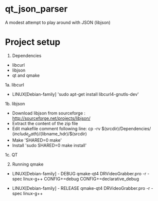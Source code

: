 qt_json_parser
==============

A modest attempt to play around with JSON (libjson) 


Project setup
==============

1. Dependencies
 - libcurl
 - libjson
 - qt and qmake
 
1a. libcurl
  - LINUX[Debian-family]
  	'sudo apt-get install libcurl4-gnutls-dev'
  	

1b. libjson
  - Download libjson from sourceforge : http://sourceforge.net/projects/libjson/
  - Extract the content of the zip file
  - Edit makefile
  	comment following line: 
	 cp -rv $(srcdir)/Dependencies/ $(include_path)/$(libname_hdr)/$(srcdir)
  - Make 
  	'SHARED=0 make'
  - Install
  	'sudo SHARED=0 make install'

1c. QT


2. Running qmake
  - LINUX[Debian-family] - DEBUG
  	qmake-qt4 DRVideoGrabber.pro -r -spec linux-g++ CONFIG+=debug CONFIG+=declarative_debug
	
  - LINUX[Debian-family] - RELEASE
	qmake-qt4 DRVideoGrabber.pro -r -spec linux-g++
	
